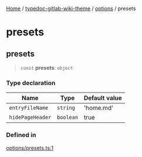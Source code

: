 [Home](../../../../README.md) / [typedoc-gitlab-wiki-theme](../../../README.md) / [options](../../README.md) / presets

# presets

## presets

> `const` **presets**: `object`

### Type declaration

| Name             | Type      | Default value |
| ---------------- | --------- | ------------- |
| `entryFileName`  | `string`  | 'home.md'     |
| `hidePageHeader` | `boolean` | true          |

### Defined in

[options/presets.ts:1](https://github.com/typedoc2md/typedoc-plugin-markdown/blob/main/packages/typedoc-gitlab-wiki-theme/src/options/presets.ts#L1)
